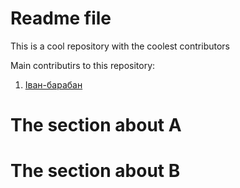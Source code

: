 # Readme file

This is a cool repository with the coolest contributors

Main contributirs to this repository:
1. [Іван-барабан](https://github.com/kujo205)





# The section about A



# The section about B
